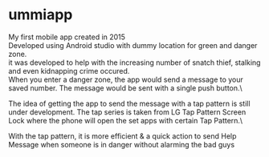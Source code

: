 # ummiapp

My first mobile app created in 2015\
Developed using Android studio with dummy location for green and danger zone.\
it was developed to help with the increasing number of snatch thief, stalking and even kidnapping crime occured.\
When you enter a danger zone, the app would send a message to your saved number. The message would be sent with a single push button.\

The idea of getting the app to send the message with a tap pattern is still under development. The tap series is taken from LG Tap Pattern Screen Lock where the phone will open the set apps with certain Tap Pattern.\

With the tap pattern, it is more efficient & a quick action to send Help Message when someone is in danger without alarming the bad guys
